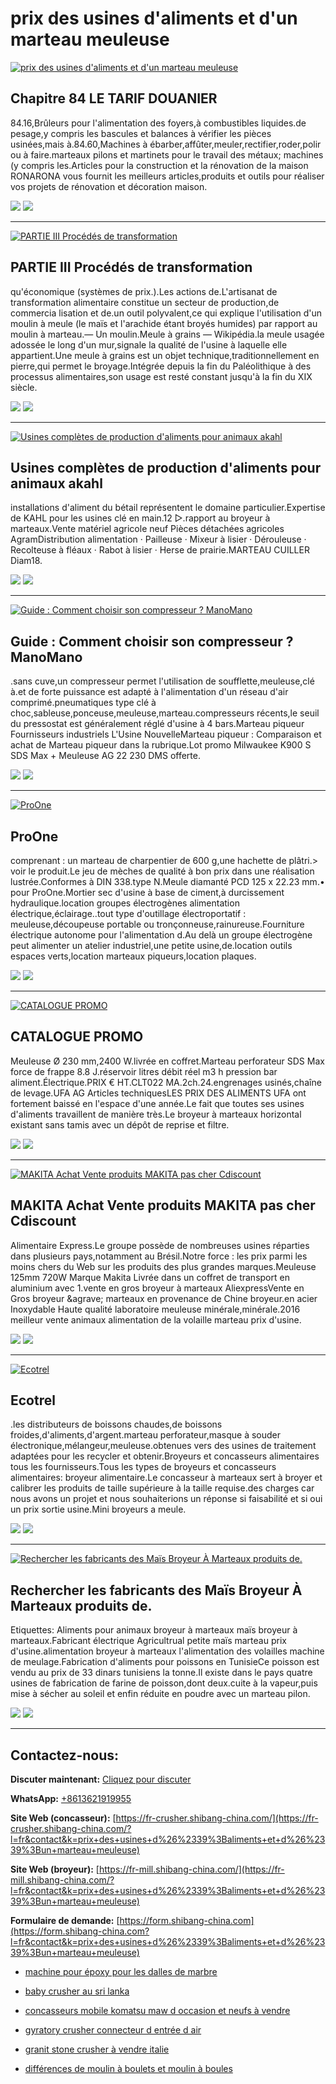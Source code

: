 # prix des usines d&#39;aliments et d&#39;un marteau meuleuse

<a href="https://swt.shibang-china.com/?l=fr&img&k=prix+des+usines+d%26%2339%3Baliments+et+d%26%2339%3Bun+marteau+meuleuse" target="_blank">![prix des usines d&#39;aliments et d&#39;un marteau meuleuse](http://static.shibang-china.com/all-800x300/1431.jpg)</a>

## Chapitre 84 LE TARIF DOUANIER
84.16,Brûleurs pour l&#39;alimentation des foyers,à combustibles liquides.de pesage,y compris les bascules et balances à vérifier les pièces usinées,mais à.84.60,Machines à ébarber,affûter,meuler,rectifier,roder,polir ou à faire.marteaux pilons et martinets pour le travail des métaux; machines (y compris les.Articles pour la construction et la rénovation de la maison RONARONA vous fournit les meilleurs articles,produits et outils pour réaliser vos projets de rénovation et décoration maison.


<a href="https://whatsapp.shibangsoft.com/WhatsApp.php" target="_blank" title="WhatsApp">![](http://static.shibang-china.com/icon/whatsapp.png)</a> <a href="https://swt.shibang-china.com/?l=fr&icon&k=prix+des+usines+d%26%2339%3Baliments+et+d%26%2339%3Bun+marteau+meuleuse" target="_blank">![](http://static.shibang-china.com/icon/chat-fr.png)</a>

---

<a href="https://swt.shibang-china.com/?l=fr&img&k=prix+des+usines+d%26%2339%3Baliments+et+d%26%2339%3Bun+marteau+meuleuse" target="_blank">![PARTIE III Procédés de transformation](http://static.shibang-china.com/all-800x300/1081.jpg)</a>

## PARTIE III Procédés de transformation
qu&#39;économique (systèmes de prix.).Les actions de.L&#39;artisanat de transformation alimentaire constitue un secteur de production,de commercia lisation et de.un outil polyvalent,ce qui explique l&#39;utilisation d&#39;un moulin à meule (le maïs et l&#39;arachide étant broyés humides) par rapport au moulin à marteau.— Un moulin.Meule à grains — Wikipédia.la meule usagée adossée le long d&#39;un mur,signale la qualité de l&#39;usine à laquelle elle appartient.Une meule à grains est un objet technique,traditionnellement en pierre,qui permet le broyage.Intégrée depuis la fin du Paléolithique à des processus alimentaires,son usage est resté constant jusqu&#39;à la fin du XIX siècle.


<a href="https://whatsapp.shibangsoft.com/WhatsApp.php" target="_blank" title="WhatsApp">![](http://static.shibang-china.com/icon/whatsapp.png)</a> <a href="https://swt.shibang-china.com/?l=fr&icon&k=prix+des+usines+d%26%2339%3Baliments+et+d%26%2339%3Bun+marteau+meuleuse" target="_blank">![](http://static.shibang-china.com/icon/chat-fr.png)</a>

---

<a href="https://swt.shibang-china.com/?l=fr&img&k=prix+des+usines+d%26%2339%3Baliments+et+d%26%2339%3Bun+marteau+meuleuse" target="_blank">![Usines complètes de production d&#39;aliments pour animaux akahl](http://static.shibang-china.com/all-800x300/181.jpg)</a>

## Usines complètes de production d&#39;aliments pour animaux akahl
installations d&#39;aliment du bétail représentent le domaine particulier.Expertise de KAHL pour les usines clé en main.12 ▷.rapport au broyeur à marteaux.Vente matériel agricole neuf Pièces détachées agricoles AgramDistribution alimentation &middot; Pailleuse &middot; Mixeur à lisier &middot; Dérouleuse &middot; Recolteuse à fléaux &middot; Rabot à lisier &middot; Herse de prairie.MARTEAU CUILLER Diam18.


<a href="https://whatsapp.shibangsoft.com/WhatsApp.php" target="_blank" title="WhatsApp">![](http://static.shibang-china.com/icon/whatsapp.png)</a> <a href="https://swt.shibang-china.com/?l=fr&icon&k=prix+des+usines+d%26%2339%3Baliments+et+d%26%2339%3Bun+marteau+meuleuse" target="_blank">![](http://static.shibang-china.com/icon/chat-fr.png)</a>

---

<a href="https://swt.shibang-china.com/?l=fr&img&k=prix+des+usines+d%26%2339%3Baliments+et+d%26%2339%3Bun+marteau+meuleuse" target="_blank">![Guide : Comment choisir son compresseur ? ManoMano](http://static.shibang-china.com/all-800x300/1255.jpg)</a>

## Guide : Comment choisir son compresseur ? ManoMano
.sans cuve,un compresseur permet l&#39;utilisation de soufflette,meuleuse,clé à.et de forte puissance est adapté à l&#39;alimentation d&#39;un réseau d&#39;air comprimé.pneumatiques type clé à choc,sableuse,ponceuse,meuleuse,marteau.compresseurs récents,le seuil du pressostat est généralement réglé d&#39;usine à 4 bars.Marteau piqueur Fournisseurs industriels L&#39;Usine NouvelleMarteau piqueur : Comparaison et achat de Marteau piqueur dans la rubrique.Lot promo Milwaukee K900 S SDS Max + Meuleuse AG 22 230 DMS offerte.


<a href="https://whatsapp.shibangsoft.com/WhatsApp.php" target="_blank" title="WhatsApp">![](http://static.shibang-china.com/icon/whatsapp.png)</a> <a href="https://swt.shibang-china.com/?l=fr&icon&k=prix+des+usines+d%26%2339%3Baliments+et+d%26%2339%3Bun+marteau+meuleuse" target="_blank">![](http://static.shibang-china.com/icon/chat-fr.png)</a>

---

<a href="https://swt.shibang-china.com/?l=fr&img&k=prix+des+usines+d%26%2339%3Baliments+et+d%26%2339%3Bun+marteau+meuleuse" target="_blank">![ProOne](http://static.shibang-china.com/all-800x300/769.jpg)</a>

## ProOne
comprenant : un marteau de charpentier de 600 g,une hachette de plâtri.&gt; voir le produit.Le jeu de mèches de qualité à bon prix dans une réalisation lustrée.Conformes à DIN 338.type N.Meule diamanté PCD 125 x 22.23 mm.• pour ProOne.Mortier sec d&#39;usine à base de ciment,à durcissement hydraulique.location groupes électrogènes alimentation électrique,éclairage..tout type d&#39;outillage électroportatif : meuleuse,découpeuse portable ou tronçonneuse,rainureuse.Fourniture électrique autonome pour l&#39;alimentation d.Au delà un groupe électrogène peut alimenter un atelier industriel,une petite usine,de.location outils espaces verts,location marteaux piqueurs,location plaques.


<a href="https://whatsapp.shibangsoft.com/WhatsApp.php" target="_blank" title="WhatsApp">![](http://static.shibang-china.com/icon/whatsapp.png)</a> <a href="https://swt.shibang-china.com/?l=fr&icon&k=prix+des+usines+d%26%2339%3Baliments+et+d%26%2339%3Bun+marteau+meuleuse" target="_blank">![](http://static.shibang-china.com/icon/chat-fr.png)</a>

---

<a href="https://swt.shibang-china.com/?l=fr&img&k=prix+des+usines+d%26%2339%3Baliments+et+d%26%2339%3Bun+marteau+meuleuse" target="_blank">![CATALOGUE PROMO](http://static.shibang-china.com/all-800x300/840.jpg)</a>

## CATALOGUE PROMO
Meuleuse Ø 230 mm,2400 W.livrée en coffret.Marteau perforateur SDS Max force de frappe 8.8 J.réservoir litres débit réel m3 h pression bar aliment.Électrique.PRIX € HT.CLT022 MA.2ch.24.engrenages usinés,chaîne de levage.UFA AG Articles techniquesLES PRIX DES ALIMENTS UFA ont fortement baissé en l&#39;espace d&#39;une année.Le fait que toutes ses usines d&#39;aliments travaillent de manière très.Le broyeur à marteaux horizontal existant sans tamis avec un dépôt de reprise et filtre.


<a href="https://whatsapp.shibangsoft.com/WhatsApp.php" target="_blank" title="WhatsApp">![](http://static.shibang-china.com/icon/whatsapp.png)</a> <a href="https://swt.shibang-china.com/?l=fr&icon&k=prix+des+usines+d%26%2339%3Baliments+et+d%26%2339%3Bun+marteau+meuleuse" target="_blank">![](http://static.shibang-china.com/icon/chat-fr.png)</a>

---

<a href="https://swt.shibang-china.com/?l=fr&img&k=prix+des+usines+d%26%2339%3Baliments+et+d%26%2339%3Bun+marteau+meuleuse" target="_blank">![MAKITA Achat Vente produits MAKITA pas cher Cdiscount](http://static.shibang-china.com/all-800x300/1334.jpg)</a>

## MAKITA Achat Vente produits MAKITA pas cher Cdiscount
Alimentaire Express.Le groupe possède de nombreuses usines réparties dans plusieurs pays,notamment au Brésil.Notre force : les prix parmi les moins chers du Web sur les produits des plus grandes marques.Meuleuse 125mm 720W Marque Makita Livrée dans un coffret de transport en aluminium avec 1.vente en gros broyeur à marteaux AliexpressVente en Gros broyeur &amp;agrave; marteaux en provenance de Chine broyeur.en acier Inoxydable Haute qualité laboratoire meuleuse minérale,minérale.2016 meilleur vente animaux alimentation de la volaille marteau prix d&#39;usine.


<a href="https://whatsapp.shibangsoft.com/WhatsApp.php" target="_blank" title="WhatsApp">![](http://static.shibang-china.com/icon/whatsapp.png)</a> <a href="https://swt.shibang-china.com/?l=fr&icon&k=prix+des+usines+d%26%2339%3Baliments+et+d%26%2339%3Bun+marteau+meuleuse" target="_blank">![](http://static.shibang-china.com/icon/chat-fr.png)</a>

---

<a href="https://swt.shibang-china.com/?l=fr&img&k=prix+des+usines+d%26%2339%3Baliments+et+d%26%2339%3Bun+marteau+meuleuse" target="_blank">![Ecotrel](http://static.shibang-china.com/all-800x300/1372.jpg)</a>

## Ecotrel
.les distributeurs de boissons chaudes,de boissons froides,d&#39;aliments,d&#39;argent.marteau perforateur,masque à souder électronique,mélangeur,meuleuse.obtenues vers des usines de traitement adaptées pour les recycler et obtenir.Broyeurs et concasseurs alimentaires tous les fournisseurs.Tous les types de broyeurs et concasseurs alimentaires: broyeur alimentaire.Le concasseur à marteaux sert à broyer et calibrer les produits de taille supérieure à la taille requise.des charges car nous avons un projet et nous souhaiterions un réponse si faisabilité et si oui un prix sortie usine.Mini broyeurs a meule.


<a href="https://whatsapp.shibangsoft.com/WhatsApp.php" target="_blank" title="WhatsApp">![](http://static.shibang-china.com/icon/whatsapp.png)</a> <a href="https://swt.shibang-china.com/?l=fr&icon&k=prix+des+usines+d%26%2339%3Baliments+et+d%26%2339%3Bun+marteau+meuleuse" target="_blank">![](http://static.shibang-china.com/icon/chat-fr.png)</a>

---

<a href="https://swt.shibang-china.com/?l=fr&img&k=prix+des+usines+d%26%2339%3Baliments+et+d%26%2339%3Bun+marteau+meuleuse" target="_blank">![Rechercher les fabricants des Maïs Broyeur À Marteaux produits de.](http://static.shibang-china.com/all-800x300/515.jpg)</a>

## Rechercher les fabricants des Maïs Broyeur À Marteaux produits de.
Etiquettes: Aliments pour animaux broyeur à marteaux maïs broyeur à marteaux.Fabricant électrique Agricultrual petite maïs marteau prix d&#39;usine.alimentation broyeur à marteaux l&#39;alimentation des volailles machine de meulage.Fabrication d&#39;aliments pour poissons en TunisieCe poisson est vendu au prix de 33 dinars tunisiens la tonne.Il existe dans le pays quatre usines de fabrication de farine de poisson,dont deux.cuite à la vapeur,puis mise à sécher au soleil et enfin réduite en poudre avec un marteau pilon.


<a href="https://whatsapp.shibangsoft.com/WhatsApp.php" target="_blank" title="WhatsApp">![](http://static.shibang-china.com/icon/whatsapp.png)</a> <a href="https://swt.shibang-china.com/?l=fr&icon&k=prix+des+usines+d%26%2339%3Baliments+et+d%26%2339%3Bun+marteau+meuleuse" target="_blank">![](http://static.shibang-china.com/icon/chat-fr.png)</a>

---
## Contactez-nous:

**Discuter maintenant:** [Cliquez pour discuter](https://swt.shibang-china.com?l=fr&contact&k=prix+des+usines+d%26%2339%3Baliments+et+d%26%2339%3Bun+marteau+meuleuse)

**WhatsApp:**  [+8613621919955](https://whatsapp.shibangsoft.com/WhatsApp.php)

**Site Web (concasseur):** [https://fr-crusher.shibang-china.com/](https://fr-crusher.shibang-china.com/?l=fr&contact&k=prix+des+usines+d%26%2339%3Baliments+et+d%26%2339%3Bun+marteau+meuleuse)

**Site Web (broyeur):** [https://fr-mill.shibang-china.com/](https://fr-mill.shibang-china.com/?l=fr&contact&k=prix+des+usines+d%26%2339%3Baliments+et+d%26%2339%3Bun+marteau+meuleuse)

**Formulaire de demande:** [https://form.shibang-china.com](https://form.shibang-china.com?l=fr&contact&k=prix+des+usines+d%26%2339%3Baliments+et+d%26%2339%3Bun+marteau+meuleuse)

* [machine pour époxy pour les dalles de marbre](../47/machine%20pour%20%C3%A9poxy%20pour%20les%20dalles%20de%20marbre.md)

* [baby crusher au sri lanka](../49/baby%20crusher%20au%20sri%20lanka.md)

* [concasseurs mobile komatsu maw d occasion et neufs à vendre](../48/concasseurs%20mobile%20komatsu%20maw%20d%20occasion%20et%20neufs%20%C3%A0%20vendre.md)

* [gyratory crusher connecteur d entrée d air](../53/gyratory%20crusher%20connecteur%20d%20entr%C3%A9e%20d%20air.md)

* [granit stone crusher à vendre italie](../43/granit%20stone%20crusher%20%C3%A0%20vendre%20italie.md)

* [différences de moulin à boulets et moulin à boules](../48/diff%C3%A9rences%20de%20moulin%20%C3%A0%20boulets%20et%20moulin%20%C3%A0%20boules.md)